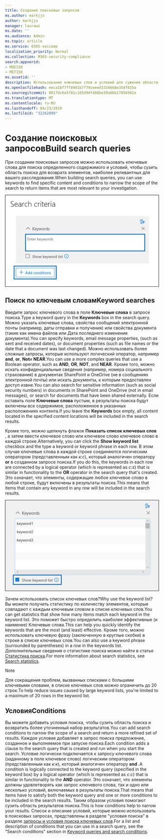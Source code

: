 ```yaml
---
title: Создание поисковых запросов
ms.author: markjjo
author: markjjo
manager: laurawi
ms.date: ''
ms.audience: Admin
ms.topic: article
ms.service: O365-seccomp
localization_priority: Normal
ms.collection: M365-security-compliance
search.appverid:
- MOE150
- MET150
ms.assetid: ''
description: Использование ключевых слов и условий для сужения области поиска при использовании расследования данных в Microsoft 365.
ms.openlocfilehash: eeca1bf7ff89d1b7f79ceeed3334668e354f035a
ms.sourcegitcommit: 0017dc6a5f81c165d9dfd88be39a6bb17856582e
ms.translationtype: MT
ms.contentlocale: ru-RU
ms.lasthandoff: 04/23/2019
ms.locfileid: "32262899"
---
```

# <a name="build-search-queries"></a><span data-ttu-id="bf912-103">Создание поисковых запросов</span><span class="sxs-lookup"><span data-stu-id="bf912-103">Build search queries</span></span>

<span data-ttu-id="bf912-104">При создании поисковых запросов можно использовать ключевые слова для поиска определенного содержимого и условий, чтобы сузить область поиска для возврата элементов, наиболее релевантных для вашего расследования.</span><span class="sxs-lookup"><span data-stu-id="bf912-104">When building search queries, you can use keywords to find specific content and conditions to narrow the scope of the search to return items that are most relevant to your investigation.</span></span>

![Использование ключевых слов и условий для сужения результатов поиска](../media/SearchQueryBox.png)

## <a name="keyword-searches"></a><span data-ttu-id="bf912-106">Поиск по ключевым словам</span><span class="sxs-lookup"><span data-stu-id="bf912-106">Keyword searches</span></span>

<span data-ttu-id="bf912-107">Введите запрос ключевого слова в поле **Ключевые слова** в запросе поиска.</span><span class="sxs-lookup"><span data-stu-id="bf912-107">Type a keyword query in the **Keywords** box in the search query.</span></span> <span data-ttu-id="bf912-108">Можно указать ключевые слова, свойства сообщений электронной почты (например, даты отправки и получения) или свойства документа (такие как имена файлов или Дата последнего изменения документа).</span><span class="sxs-lookup"><span data-stu-id="bf912-108">You can specify keywords, email message properties, (such as sent and received dates), or document properties (such as file names or the date that a document was last changed).</span></span> <span data-ttu-id="bf912-109">Можно использовать более сложные запросы, которые используют логический оператор, например **and**, **or**, **Not**и **NEAR**.</span><span class="sxs-lookup"><span data-stu-id="bf912-109">You can use a more complex queries that use a Boolean operator, such as **AND**, **OR**, **NOT**, and **NEAR**.</span></span> <span data-ttu-id="bf912-110">Кроме того, можно искать конфиденциальные сведения (например, номера социального страхования) в документах SharePoint и OneDrive (не в сообщениях электронной почты) или искать документы, к которым предоставлен доступ извне.</span><span class="sxs-lookup"><span data-stu-id="bf912-110">You can also search for sensitive information (such as social security numbers) in documents in SharePoint and OneDrive (not in email messages), or search for documents that have been shared externally.</span></span> <span data-ttu-id="bf912-111">Если оставить поле **Ключевые слова** пустым, в результаты поиска будут включены все содержимое, расположенное в указанных расположениях контента.</span><span class="sxs-lookup"><span data-stu-id="bf912-111">If you leave the **Keywords** box empty, all content located in the specified content locations will be included in the search results.</span></span>
    
<span data-ttu-id="bf912-112">Кроме того, можно щелкнуть флажок **Показать список ключевых слов** , а затем ввести ключевое слово или ключевое слово ключевое слово в каждой строке.</span><span class="sxs-lookup"><span data-stu-id="bf912-112">Alternatively, you can click the **Show keyword list** checkbox and the type a keyword or keyword phrase in each row.</span></span> <span data-ttu-id="bf912-113">В этом случае ключевые слова в каждой строке соединяются логическим оператором (представленным как *к:с*), который аналогичен оператору **or** в созданном запросе поиска.</span><span class="sxs-lookup"><span data-stu-id="bf912-113">If you do this, the keywords in each row are connected by a logical operator (which is represented as *c:s*) that is similar in functionality to the **OR** operator in the search query that's created.</span></span> <span data-ttu-id="bf912-114">Это означает, что элементы, содержащие любое ключевое слово в любой строке, будут включены в результаты поиска.</span><span class="sxs-lookup"><span data-stu-id="bf912-114">This means that items that contain any keyword in any row will be included in the search results.</span></span>

![Использование списка ключевых слов для получения статистики по всем ключевым словам в запросе](../media/KeywordListSearch.png)

<span data-ttu-id="bf912-116">Зачем использовать список ключевых слов?</span><span class="sxs-lookup"><span data-stu-id="bf912-116">Why use the keyword list?</span></span> <span data-ttu-id="bf912-117">Вы можете получить статистику по количеству элементов, которые совпадают с каждым ключевым словом в списке ключевых слов.</span><span class="sxs-lookup"><span data-stu-id="bf912-117">You can get statistics that show how many items match each keyword in the keyword list.</span></span> <span data-ttu-id="bf912-118">Это поможет быстро определить наиболее эффективные (и наименее) Ключевые слова.</span><span class="sxs-lookup"><span data-stu-id="bf912-118">This can help you quickly identify the keywords that are the most (and least) effective.</span></span> <span data-ttu-id="bf912-119">Кроме того, можно использовать ключевую фразу (заключенную в круглые скобки) в строке в списке ключевых слов.</span><span class="sxs-lookup"><span data-stu-id="bf912-119">You can also use a keyword phrase (surrounded by parentheses) in a row in the keywords list.</span></span> <span data-ttu-id="bf912-120">Дополнительные сведения о статистике поиска можно найти в статье [Статистика поиска](search-statistics.md).</span><span class="sxs-lookup"><span data-stu-id="bf912-120">For more information about search statistics, see [Search statistics](search-statistics.md).</span></span>

> [!NOTE]
> <span data-ttu-id="bf912-121">Для сокращения проблем, вызванных списками с большими ключевыми словами, в списке ключевых слов можно ограничить до 20 строк.</span><span class="sxs-lookup"><span data-stu-id="bf912-121">To help reduce issues caused by large keyword lists, you're limited to a maximum of 20 rows in the keyword list.</span></span>

## <a name="conditions"></a><span data-ttu-id="bf912-122">Условия</span><span class="sxs-lookup"><span data-stu-id="bf912-122">Conditions</span></span>
    
<span data-ttu-id="bf912-123">Вы можете добавить условия поиска, чтобы сузить область поиска и возвратить более уточненный набор результатов.</span><span class="sxs-lookup"><span data-stu-id="bf912-123">You can add search conditions to narrow the scope of a search and return a more refined set of results.</span></span> <span data-ttu-id="bf912-124">Каждое условие добавляет в запрос поиска предложение, созданное и выполняемое при запуске поиска.</span><span class="sxs-lookup"><span data-stu-id="bf912-124">Each condition adds a clause to the search query that is created and run when you start the search.</span></span> <span data-ttu-id="bf912-125">Условие логически подключается к запросу ключевого слова (заданному в поле ключевое слово) логическим оператором (представленным как *к:к*), который аналогичен оператору **and** .</span><span class="sxs-lookup"><span data-stu-id="bf912-125">A condition is logically connected to the keyword query (specified in the keyword box) by a logical operator (which is represented as *c:c*) that is similar in functionality to the **AND** operator.</span></span> <span data-ttu-id="bf912-126">Это означает, что элементы должны удовлетворять как запрос ключевого слова, так и одно или несколько условий, включаемых в результаты поиска.</span><span class="sxs-lookup"><span data-stu-id="bf912-126">That means that items have to satisfy both the keyword query and one or more conditions to be included in the search results.</span></span> <span data-ttu-id="bf912-127">Таким образом условия помогают сузить область результатов поиска.</span><span class="sxs-lookup"><span data-stu-id="bf912-127">This is how conditions help to narrow your results.</span></span> <span data-ttu-id="bf912-128">Список и описание условий, которые можно использовать в поисковых запросах, представлены в разделе "условия поиска" в разделе [запросы и условия поиска ключевых слов](../keyword-queries-and-search-conditions.md#search-conditions).</span><span class="sxs-lookup"><span data-stu-id="bf912-128">For a list and description of conditions that you can use in a search query, see the "Search conditions" section in [Keyword queries and search conditions](../keyword-queries-and-search-conditions.md#search-conditions).</span></span>
